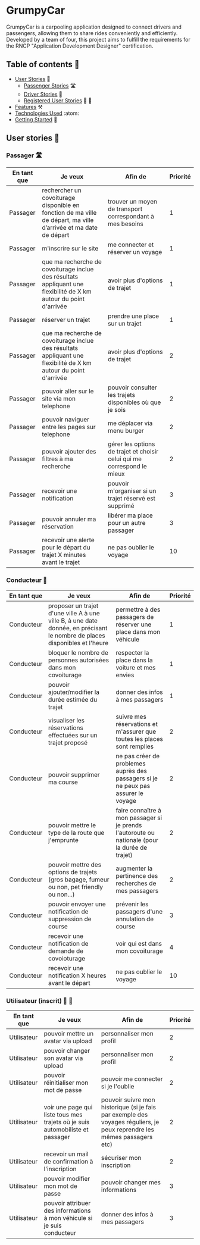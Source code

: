 # GrumpyCar
GrumpyCar is a carpooling application designed to connect drivers and passengers, allowing them to share rides conveniently and efficiently.
Developed by a team of four, this project aims to fulfill the requirements for the RNCP "Application Development Designer" certification.

## Table of contents :bookmark:
- [User Stories](#user-stories) :dart:
  - [Passenger Stories](#passager) :motorway:
  - [Driver Stories](#conducteur) :car:
  - [Registered User Stories](#utilisateur-inscrit) :man: :woman:
- [Features](#) :hammer_and_pick:
- [Technologies Used](#) :atom:
- [Getting Started](#) :rocket:

## User stories :dart:
### Passager :motorway:
| En tant que | Je veux                          | Afin de                                      | Priorité |
|------------|--------------------------------|--------------------------------|-----------|
| Passager   | rechercher un covoiturage disponible en fonction de ma ville de départ, ma ville d’arrivée et ma date de départ      | trouver un moyen de transport correspondant à mes besoins | 1 |
| Passager   | m'inscrire sur le site        | me connecter et réserver un voyage        | 1 |
| Passager   | que ma recherche de covoiturage inclue des résultats appliquant une flexibilité de X km autour du point d'arrivée                        | avoir plus d'options de trajet                                  | 1 |
| Passager   | réserver un trajet                        | prendre une place sur un trajet                                  | 1 |
| Passager   | que ma recherche de covoiturage inclue des résultats appliquant une flexibilité de X km autour du point d'arrivée                        | avoir plus d'options de trajet                                  | 2 |
| Passager   | pouvoir aller sur le site via mon telephone                        | pouvoir consulter les trajets disponibles où que je sois                                  | 2 |
| Passager   | pouvoir naviguer entre les pages sur telephone                        | me déplacer via menu burger                                  | 2 |
| Passager   | pouvoir ajouter des filtres à ma recherche                        | gérer les options de trajet et choisir celui qui me correspond le mieux                                  | 2 |
| Passager   | recevoir une notification                        | pouvoir m'organiser si un trajet réservé est supprimé                                  | 3 |
| Passager   | pouvoir annuler ma réservation                        | libérer ma place pour un autre passager                                  | 3 |
| Passager   | recevoir une alerte pour le départ du trajet X minutes avant le trajet                        | ne pas oublier le voyage                                  | 10 |

### Conducteur :car:
| En tant que | Je veux                          | Afin de                                      | Priorité |
|------------|--------------------------------|--------------------------------|-----------|
| Conducteur   | proposer un trajet d'une ville A à une ville B, à une date donnée, en précisant le nombre de places disponibles et l'heure       | permettre à des passagers de réserver une place dans mon véhicule | 1 |
| Conducteur   | bloquer le nombre de personnes autorisées dans mon covoiturage                        | respecter la place dans la voiture et mes envies                                  | 1 |
| Conducteur   | pouvoir ajouter/modifier la durée estimée du trajet                        | donner des infos à mes passagers                                  | 1 |
| Conducteur   | visualiser les réservations effectuées sur un trajet proposé        | suivre mes réservations et m'assurer que toutes les places sont remplies        | 2 |
| Conducteur   | pouvoir supprimer ma course                        | ne pas créer de problemes auprès des passagers si je ne peux pas assurer le voyage                                  | 2 |
| Conducteur   | pouvoir mettre le type de la route que j'emprunte                        | faire connaître à mon passager si je prends l'autoroute ou nationale (pour la durée de trajet)                                  | 2 |
| Conducteur   | pouvoir mettre des options de trajets (gros bagage, fumeur ou non, pet friendly ou non...)                        | augmenter la pertinence des recherches de mes passagers                                  | 2 |
| Conducteur   | pouvoir envoyer une notification de suppression de course                        | prévenir les passagers d'une annulation de course                                  | 3 |
| Conducteur   | recevoir une notification de demande de covoioturage                        | voir qui est dans mon covoiturage                                  | 4 |
| Conducteur   | recevoir une notification X heures avant le départ                        | ne pas oublier le voyage                                  | 10 |

### Utilisateur (inscrit) :man: :woman:
| En tant que | Je veux                          | Afin de                                      | Priorité |
|------------|--------------------------------|--------------------------------|-----------|
| Utilisateur   | pouvoir mettre un avatar via upload       | personnaliser mon profil | 2 |
| Utilisateur   | pouvoir changer son avatar via upload       | personnaliser mon profil | 2 |
| Utilisateur   | pouvoir réinitialiser mon mot de passe        | pouvoir me connecter si je l'oublie | 2 |
| Utilisateur   | voir une page qui liste tous mes trajets où je suis automobiliste et passager       | pouvoir suivre mon historique (si je fais par exemple des voyages réguliers, je peux reprendre les mêmes passagers etc) | 2 |
| Utilisateur   | recevoir un mail de confirmation à l'inscription       | sécuriser mon inscription | 2 |
| Utilisateur   | pouvoir modifier mon mot de passe         | pouvoir changer mes informations | 3 |
| Utilisateur   | pouvoir attribuer des informations à mon véhicule si je suis conducteur       | donner des infos à mes passagers | 3 |
